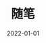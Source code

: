 ---
# home: true
# layout: Blog
icon: house
title: 随笔
date: 2022-01-01
category:
  - 苹果
tag:
  - 红
  - 大
  - 圆
---